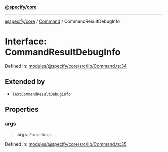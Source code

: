 [**@specify/core**](../../README.md)

***

[@specify/core](../../modules.md) / [Command](../README.md) / CommandResultDebugInfo

# Interface: CommandResultDebugInfo

Defined in: [modules/@specify/core/src/lib/Command.ts:34](https://github.com/specify-bdd/specify-core/blob/47b04e46253b9c5ba29e870a4c53fb0503a1b0ae/modules/@specify/core/src/lib/Command.ts#L34)

## Extended by

- [`TestCommandResultDebugInfo`](../../TestCommand/interfaces/TestCommandResultDebugInfo.md)

## Properties

### args

> **args**: `ParsedArgs`

Defined in: [modules/@specify/core/src/lib/Command.ts:35](https://github.com/specify-bdd/specify-core/blob/47b04e46253b9c5ba29e870a4c53fb0503a1b0ae/modules/@specify/core/src/lib/Command.ts#L35)
